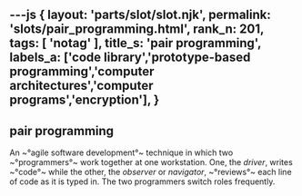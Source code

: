 ---js
{
  layout: 'parts/slot/slot.njk',
  permalink: 'slots/pair_programming.html',
  rank_n: 201,
  tags: [ 'notag' ],
  title_s: 'pair programming',
  labels_a: ['code library','prototype-based programming','computer architectures','computer programs','encryption'],
}
---
## pair programming

An ~°agile software development°~ technique in which two ~°programmers°~ work together at one workstation. One, the <i>driver</i>, writes ~°code°~ while the other, the <i>observer</i> or <i>navigator</i>, ~°reviews°~ each line of code as it is typed in. The two programmers switch roles frequently.
